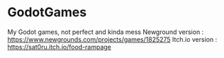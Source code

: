 # GodotGames
My Godot games, not perfect and kinda mess
Newground version : https://www.newgrounds.com/projects/games/1825275
Itch.io version : https://sat0ru.itch.io/food-rampage
